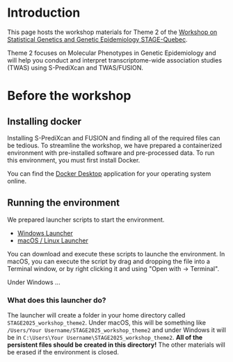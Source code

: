 # Introduction

This page hosts the workshop materials for Theme 2 of the [Workshop on Statistical Genetics and Genetic Epidemiology STAGE-Quebec](https://www.crmath.ca/en/activities/#/type/activity/id/4039).

Theme 2 focuses on Molecular Phenotypes in Genetic Epidemiology and will help you conduct and interpret transcriptome-wide association studies (TWAS) using S-PrediXcan and TWAS/FUSION.

# Before the workshop

## Installing docker

Installing S-PrediXcan and FUSION and finding all of the required files can be tedious. To streamline the workshop, we have prepared a containerized environment with pre-installed software and pre-processed data. To run this environment, you must first install Docker.

You can find the [Docker Desktop](https://www.docker.com/) application for your operating system online.

## Running the environment

We prepared launcher scripts to start the environment.

- [Windows Launcher](./run_workshop_environment_windows.bat)
- [macOS / Linux Launcher](./run_workshop_environment_macOS_linux.sh)

You can download and execute these scripts to launche the environment. In macOS, you can execute the script by drag and dropping the file into a Terminal window, or by right clicking it and using "Open with -> Terminal".

Under Windows ...

### What does this launcher do?

The launcher will create a folder in your home directory called ``STAGE2025_workshop_theme2``. Under macOS, this will be something like ``/Users/Your Username/STAGE2025_workshop_theme2`` and under Windows it will be in ``C:\Users\Your Username\STAGE2025_workshop_theme2``. **All of the persistent files should be created in this directory!** The other materials will be erased if the environment is closed.
